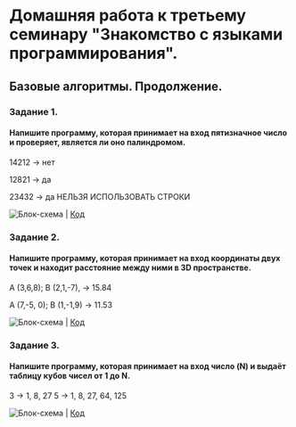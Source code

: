 # Домашняя работа к третьему семинару "Знакомство с языками программирования".
## Базовые алгоритмы. Продолжение. 

### Задание 1.
#### Напишите программу, которая принимает на вход пятизначное число и проверяет, является ли оно палиндромом.

14212 -> нет

12821 -> да

23432 -> да
НЕЛЬЗЯ ИСПОЛЬЗОВАТЬ СТРОКИ

![Блок-схема]() | [Код](https://github.com/XeniaLS13/HW3/blob/main/Task1/Program.cs)

### Задание 2.

#### Напишите программу, которая принимает на вход координаты двух точек и находит расстояние между ними в 3D пространстве.

A (3,6,8); B (2,1,-7), -> 15.84

A (7,-5, 0); B (1,-1,9) -> 11.53

![Блок-схема]() | [Код](https://github.com/XeniaLS13/HW3/blob/main/Task2/Program.cs)

### Задание 3.

#### Напишите программу, которая принимает на вход число (N) и выдаёт таблицу кубов чисел от 1 до N.

3 -> 1, 8, 27
5 -> 1, 8, 27, 64, 125

![Блок-схема]() | [Код](https://github.com/XeniaLS13/HW3/blob/main/Task3/Program.cs)